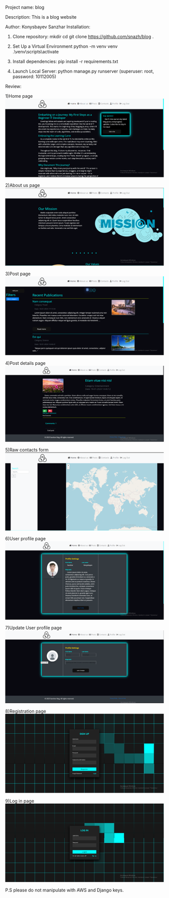 Project name: blog

Description:
This is a blog website

Author: Konysbayev Sanzhar
Installation:
1) Clone repository:
    mkdir <project name>
    cd <project name>
    git clone https://github.com/snazh/blog .

2) Set Up a Virtual Environment
    python -m venv venv
    .\venv\scripts\activate
3) Install dependencies:
    pip install -r requirements.txt
4) Launch Local Server:
    python manage.py runserver
   (superuser: root, password: 10112005)




Review:

1)Home page![img.png](preview_img/img.png)

2)About us page ![img_1.png](preview_img/img_1.png)

3)Post page ![img_2.png](preview_img/img_2.png)

4)Post details page ![img_8.png](preview_img/img_8.png)

5)Raw contacts form ![img_3.png](preview_img/img_3.png)

6)User profile page ![img_4.png](preview_img/img_4.png)

7)Update User profile page ![img_5.png](preview_img/img_5.png)

8)Registration page ![img_6.png](preview_img/img_6.png)

9)Log in page ![img_7.png](preview_img/img_7.png)


P.S please do not manipulate with AWS and Django keys.
